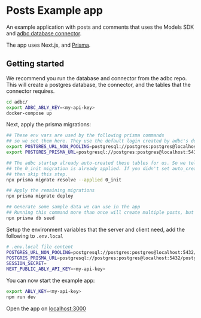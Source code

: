 # Posts Example app

An example application with posts and comments that uses the Models SDK and [adbc database connector](https://github.com/ably-labs/adbc).

The app uses Next.js, and [Prisma](https://prisma.io).

## Getting started

We recommend you run the database and connector from the adbc repo.
This will create a postgres database, the connector, and the tables that the connector requires.

```bash
cd adbc/
export ADBC_ABLY_KEY=<my-api-key>
docker-compose up
```

Next, apply the prisma migrations:
```bash
## These env vars are used by the following prisma commands
## so we set them here. They use the default login created by adbc's docker-compose
export POSTGRES_URL_NON_POOLING=postgresql://postgres:postgres@localhost:5432/postgres
export POSTGRES_PRISMA_URL=postgresql://postgres:postgres@localhost:5432/postgres

## The adbc startup already auto-created these tables for us. So we tell prisma that
## the 0_init migration is already applied. If you didn't set auto_create=true in adbc
## then skip this step.
npx prisma migrate resolve --applied 0_init

## Apply the remaining migrations
npx prisma migrate deploy

## Generate some sample data we can use in the app
## Running this command more than once will create multiple posts, but they will all have the same content.
npx prisma db seed
```

Setup the environment variables that the server and client need, add the following to `.env.local`
```bash
# .env.local file content
POSTGRES_URL_NON_POOLING=postgresql://postgres:postgres@localhost:5432/postgres
POSTGRES_PRISMA_URL=postgresql://postgres:postgres@localhost:5432/postgres
SESSION_SECRET=
NEXT_PUBLIC_ABLY_API_KEY=<my-api-key>
```

You can now start the example app:
```bash
export ABLY_KEY=<my-api-key>
npm run dev
```

Open the app on [localhost:3000](http://localhost:3000)


